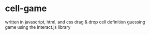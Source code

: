# cell-game
written in javascript, html, and css
drag & drop cell definition guessing game using the interact.js library
